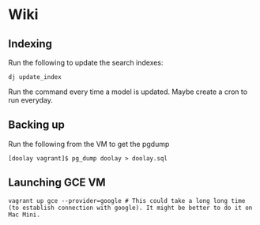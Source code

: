 # Wiki

## Indexing
Run the following to update the search indexes:
```
dj update_index
```
Run the command every time a model is updated.
Maybe create a cron to run everyday.


## Backing up
Run the following from the VM to get the pgdump
```
[doolay vagrant]$ pg_dump doolay > doolay.sql
```

## Launching GCE VM
```
vagrant up gce --provider=google # This could take a long long time (to establish connection with google). It might be better to do it on Mac Mini.
```
